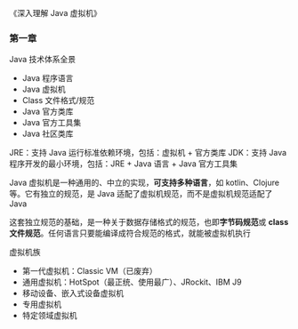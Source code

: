 《深入理解 Java 虚拟机》

### 第一章

Java 技术体系全景

- Java 程序语言
- Java 虚拟机
- Class 文件格式/规范
- Java 官方类库
- Java 官方工具集
- Java 社区类库

JRE：支持 Java 运行标准依赖环境，包括：虚拟机 + 官方类库
JDK：支持 Java 程序开发的最小环境，包括：JRE + Java 语言 + Java 官方工具集

Java 虚拟机是一种通用的、中立的实现，**可支持多种语言**，如 kotlin、Clojure 等。它有独立的规范，是 Java 适配了虚拟机规范，而不是虚拟机规范适配了 Java

这套独立规范的基础，是一种关于数据存储格式的规范，也即**字节码规范**或 **class 文件规范**。任何语言只要能编译成符合规范的格式，就能被虚拟机执行

虚拟机族

- 第一代虚拟机：Classic VM（已废弃）
- 通用虚拟机：HotSpot（最正统、使用最广）、JRockit、IBM J9
- 移动设备、嵌入式设备虚拟机
- 专用虚拟机
- 特定领域虚拟机


